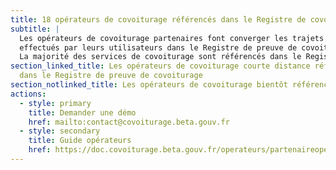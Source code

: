 ```yaml
---
title: 18 opérateurs de covoiturage référencés dans le Registre de covoiturage
subtitle: |
  Les opérateurs de covoiturage partenaires font converger les trajets
  effectués par leurs utilisateurs dans le Registre de preuve de covoiturage.
  La majorité des services de covoiturage sont référencés dans le Registre.
section_linked_title: Les opérateurs de covoiturage courte distance référencés
  dans le Registre de preuve de covoiturage
section_notlinked_title: Les opérateurs de covoiturage bientôt référencés dans le Registre
actions:
  - style: primary
    title: Demander une démo
    href: mailto:contact@covoiturage.beta.gouv.fr
  - style: secondary
    title: Guide opérateurs
    href: https://doc.covoiturage.beta.gouv.fr/operateurs/partenaireoperateur
---
```

